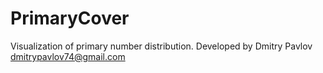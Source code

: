 # PrimaryCover
Visualization of primary number distribution.
Developed by Dmitry Pavlov dmitrypavlov74@gmail.com
